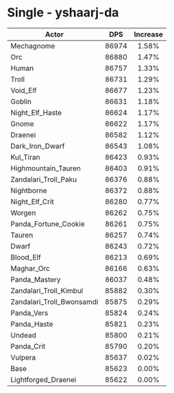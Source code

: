 # Single - yshaarj-da
| Actor | DPS | Increase |
|---|:---:|:---:|
|Mechagnome|86974|1.58%|
|Orc|86880|1.47%|
|Human|86757|1.33%|
|Troll|86731|1.29%|
|Void_Elf|86677|1.23%|
|Goblin|86631|1.18%|
|Night_Elf_Haste|86624|1.17%|
|Gnome|86622|1.17%|
|Draenei|86582|1.12%|
|Dark_Iron_Dwarf|86543|1.08%|
|Kul_Tiran|86423|0.93%|
|Highmountain_Tauren|86403|0.91%|
|Zandalari_Troll_Paku|86376|0.88%|
|Nightborne|86372|0.88%|
|Night_Elf_Crit|86280|0.77%|
|Worgen|86262|0.75%|
|Panda_Fortune_Cookie|86261|0.75%|
|Tauren|86257|0.74%|
|Dwarf|86243|0.72%|
|Blood_Elf|86213|0.69%|
|Maghar_Orc|86166|0.63%|
|Panda_Mastery|86037|0.48%|
|Zandalari_Troll_Kimbul|85882|0.30%|
|Zandalari_Troll_Bwonsamdi|85875|0.29%|
|Panda_Vers|85824|0.24%|
|Panda_Haste|85821|0.23%|
|Undead|85800|0.21%|
|Panda_Crit|85790|0.20%|
|Vulpera|85637|0.02%|
|Base|85623|0.00%|
|Lightforged_Draenei|85622|0.00%|
